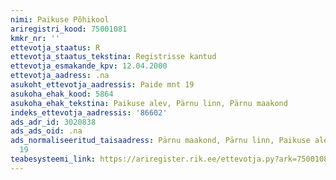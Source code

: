 ```yaml
---
nimi: Paikuse Põhikool
ariregistri_kood: 75001081
kmkr_nr: ''
ettevotja_staatus: R
ettevotja_staatus_tekstina: Registrisse kantud
ettevotja_esmakande_kpv: 12.04.2000
ettevotja_aadress: .na
asukoht_ettevotja_aadressis: Paide mnt 19
asukoha_ehak_kood: 5864
asukoha_ehak_tekstina: Paikuse alev, Pärnu linn, Pärnu maakond
indeks_ettevotja_aadressis: '86602'
ads_adr_id: 3020838
ads_ads_oid: .na
ads_normaliseeritud_taisaadress: Pärnu maakond, Pärnu linn, Paikuse alev, Paide mnt
  19
teabesysteemi_link: https://ariregister.rik.ee/ettevotja.py?ark=75001081&ref=rekvisiidid
---
```

